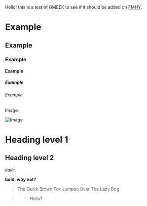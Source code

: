 Hello! this is a test of GMEEK to see if it should be added on [FMHY](https://fmhy.net/).

# Example
## Example
### Example
#### Example
##### Example
###### Example.

Image.

![Image](https://github.com/user-attachments/assets/da08c60a-9722-4f82-87f1-0af81a6c65c8)

Heading level 1
===============

Heading level 2
---------------

*italic.*

**bold, why not?**

> The Quick Brown Fox Jumped Over The Lazy Dog



>> Hello?